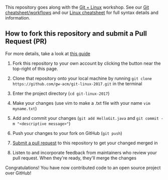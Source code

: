 
This repository goes along with the [Git + Linux](https://acm.seas.gwu.edu/ws/git-linux-17) workshop.
See our [Git cheatsheet/workflows](https://acm.seas.gwu.edu/ws/git-linux-17/git-cheats) and our [Linux cheatsheet](https://acm.seas.gwu.edu/ws/git-linux-17/linux-cheats) for full syntax details and information.

## How to fork this repository and submit a Pull Request (PR)
For more details, take a look at [this guide](https://guides.github.com/activities/forking/)

 1. Fork this repository to your own account by clicking the button near the top-right of this page.
 
 2. Clone that repository onto your local machine by running `git clone https://github.com/gw-acm/git-linux-2017.git` in the terminal
 
 3. Enter the project directory (`cd git-linux-2017`)
 
 4. Make your changes (use vim to make a .txt file with your name `vim
   myname.txt`)
 
 5. Add and commit your changes (`git add HelloGit.java` and `git commit -m "<descriptive message>"`)
 
 6. Push your changes to your fork on GitHub (`git push`)
 
 7. [Submit a pull request](https://github.com/gw-acm/git-linux-2017/compare) to this repository to get your changed merged in
 
 8. Listen to and incorporate feedback from maintainers who review your pull request. When they're ready, they'll merge the changes

Congratulations! You have now contributed code to an open source project over GitHub!

